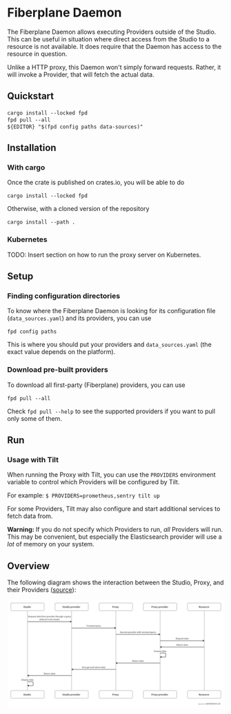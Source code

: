 # Fiberplane Daemon

The Fiberplane Daemon allows executing Providers outside of the Studio. This
can be useful in situation where direct access from the Studio to a resource is
not available. It does require that the Daemon has access to the resource in
question.

Unlike a HTTP proxy, this Daemon won't simply forward requests. Rather, it
will invoke a Provider, that will fetch the actual data.

## Quickstart

```shell
cargo install --locked fpd
fpd pull --all
${EDITOR} "$(fpd config paths data-sources)"
```

## Installation

### With cargo

Once the crate is published on crates.io, you will be able to do

```shell
cargo install --locked fpd
```

Otherwise, with a cloned version of the repository

```shell
cargo install --path .
```

### Kubernetes

TODO: Insert section on how to run the proxy server on Kubernetes.

## Setup

### Finding configuration directories

To know where the Fiberplane Daemon is looking for its configuration
file (`data_sources.yaml`) and its providers, you can use

```shell
fpd config paths
```

This is where you should put your providers and `data_sources.yaml`
(the exact value depends on the platform).

### Download pre-built providers

To download all first-party (Fiberplane) providers, you can use
```shell
fpd pull --all
```

Check `fpd pull --help` to see the supported providers if you want to pull only
some of them.

## Run

### Usage with Tilt

When running the Proxy with Tilt, you can use the `PROVIDERS` environment
variable to control which Providers will be configured by Tilt.

For example: `$ PROVIDERS=prometheus,sentry tilt up`

For some Providers, Tilt may also configure and start additional services to
fetch data from.

**Warning:** If you do not specify which Providers to run, *all* Providers will
run. This may be convenient, but especially the Elasticsearch provider will use
a *lot* of memory on your system.

## Overview

The following diagram shows the interaction between the Studio, Proxy, and their
Providers ([source](https://swimlanes.io/#bZFBEoMgDEX3nCIX8AJOp6u26449AQOxMtOCDaBy+zJqqaA74L//kxDG2MN5qQxUZ1hPPZlBSaQaGvx4tA4kdxxaMu+kgevI+GcHHCJCASS2SqMEpaOEa1QKT7ZY5U5mCjXcDI2c5GJnbH5N8qaH64TCO/xHjMp1QChQDVjYt2UatMaTwHyKEjxVGeg86YU7SCw7i3eB1mZ8zCuxLLX8jx8f59SCQu+Aaxmn21siebCfPZf2WMNF2f7Fw6x/AQ==)):

![](docs/architecture.png)
